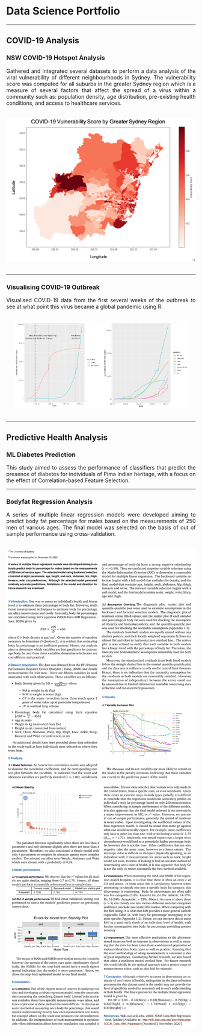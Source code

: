 # Data Science Portfolio
---
## COVID-19 Analysis

### NSW COVID-19 Hotspot Analysis
<p align="justify">
Gathered and integrated several datasets to perform a data analysis of the viral vulnerability of different neighbourhoods in Sydney. The vulnerability score was computed for all suburbs in the greater Sydney region which is a measure of several factors that affect the spread of a virus within a community such as: population density, age distribution, pre-existing health conditions, and access to healthcare services.
</p>
<br>
<center><img src="images/covid-heatmap.png"/></center>
</br>

---
### Visualising COVID-19 Outbreak
<p align="justify">
Visualised COVID-19 data from the first several weeks of the outbreak to see at what point this virus became a global pandemic using R.
</p>
<br>
<center><img src="images/visualising-covid-1.png" width="230"/> <img src="images/visualising-covid-2.png" width="230"/></center>
</br>
 
---
## Predictive Health Analysis

### ML Diabetes Prediction
<p align="justify">
This study aimed to assess the performance of classifiers that predict the presence of diabetes for individuals of Pima Indian heritage, with a focus on the effect of Correlation-based Feature Selection.
</p>

---
### Bodyfat Regression Analysis
<p align="justify">
 A series of multiple linear regression models were developed aiming to predict body fat percentage for males based on the measurements of 250 men of various ages. The final model was selected on the basis of out of sample performance using cross-validation.
</p>
<br>
<center><img src="images/bf-1.png"/></center>
<center><img src="images/bf-2.png"/></center>
<br>
